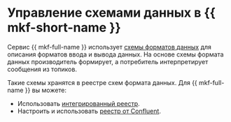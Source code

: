 # Управление схемами данных в {{ mkf-short-name }}

Сервис {{ mkf-full-name }} использует [схемы форматов данных](../../managed-kafka/concepts/managed-schema-registry.md) для описания форматов ввода и вывода данных. На основе схемы формата данных производитель формирует, а потребитель интерпретирует сообщения из топиков.

Такие схемы хранятся в реестре схем формата данных. Для {{ mkf-full-name }} вы можете:

* Использовать [интегрированный реестр](./managed-schema-registry.md).
* Настроить и использовать [реестр от Confluent](./confluent-schema-registry.md).